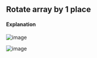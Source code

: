 ## Rotate array by 1 place 

#### Explanation 
![image](https://github.com/user-attachments/assets/0f85cfd0-193c-4637-b089-2735fb6d0b54)

![image](https://github.com/user-attachments/assets/4cdb77a5-0895-4e1b-b4f0-bc5e43b93b0d)
